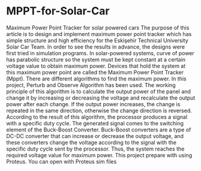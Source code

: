 # MPPT-for-Solar-Car
Maximum Power Point Tracker for solar powered cars
The purpose of this article is to design and implement maximum power point tracker which has
simple structure and high efficiency for the Eskişehir Technical University Solar Car Team. In order
to see the results in advance, the designs were first tried in simulation programs. In solar-powered
systems, curve of power has parabolic structure so the system must be kept constant at a certain
voltage value to obtain maximum power. Devices that hold the system at this maximum power point
are called the Maximum Power Point Tracker (Mppt). There are different algorithms to find the
maximum power. In this project, Perturb and Observe Algorithm has been used. The working
principle of this algorithm is to calculate the output power of the panel and change it by increasing or
decreasing the voltage and recalculate the output power after each change. If the output power
increases, the change is repeated in the same direction, otherwise the change direction is reversed.
According to the result of this algorithm, the processor produces a signal with a specific duty cycle.
The generated signal comes to the switching element of the Buck-Boost Converter. Buck-Boost
converters are a type of DC-DC converter that can increase or decrease the output voltage, and these
converters change the voltage according to the signal with the specific duty cycle sent by the
processor. Thus, the system reaches the required voltage value for maximum power.
This project prepare with using Proteus. You can open with Proteus sim files
